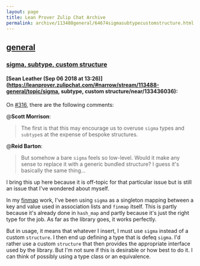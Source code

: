 ```yaml
---
layout: page
title: Lean Prover Zulip Chat Archive 
permalink: archive/113488general/64674sigmasubtypecustomstructure.html
---
```


## [general](index.html)
### [sigma, subtype, custom structure](64674sigmasubtypecustomstructure.html)

#### [Sean Leather (Sep 06 2018 at 13:26)](https://leanprover.zulipchat.com/#narrow/stream/113488-general/topic/sigma, subtype, custom structure/near/133436036):
On [#316](https://github.com/leanprover/mathlib/pull/316), there are the following comments:

@**Scott Morrison**:
> The first is that this may encourage us to overuse `sigma` types and `subtype`s at the expense of bespoke structures.

@**Reid Barton**:
> But somehow a bare `sigma` feels so low-level. Would it make any sense to replace it with a generic bundled structure? I guess it's basically the same thing...

I bring this up here because it is off-topic for that particular issue but is still an issue that I've wondered about myself.

In my [finmap](https://github.com/spl/lean-finmap) work, I've been using `sigma` as a singleton mapping between a key and value used in association lists and `finmap` itself. This is partly because it's already done in `hash_map` and partly because it's just the right type for the job. As far as the library goes, it works perfectly.

But in usage, it means that whatever I insert, I must use `sigma` instead of a custom `structure`. I then end up defining a type that is defeq `sigma`. I'd rather use a custom `structure` that then provides the appropriate interface used by the library. But I'm not sure if this is desirable or how best to do it. I can think of possibly using a type class or an equivalence.

